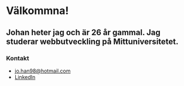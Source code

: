 # Välkommna!
## Johan heter jag och är 26 år gammal. Jag studerar webbutveckling på Mittuniversitetet. 

### Kontakt
- jo.han98@hotmail.com
- [LinkedIn](https://www.linkedin.com/in/johan-magnusson-7a9813299/) 

